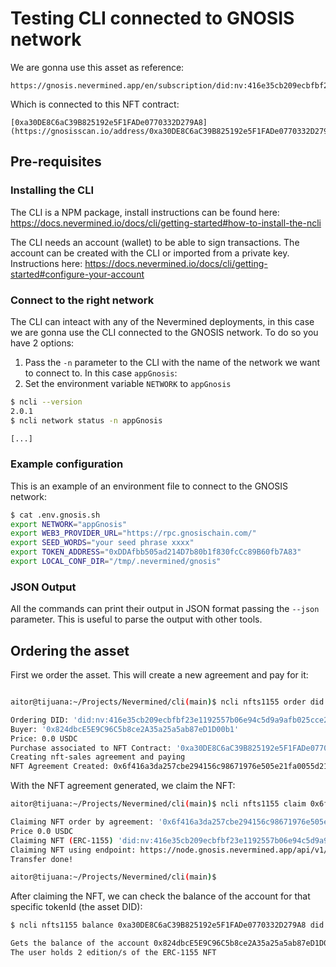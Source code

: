 # Testing CLI connected to GNOSIS network

We are gonna use this asset as reference:

```
https://gnosis.nevermined.app/en/subscription/did:nv:416e35cb209ecbfbf23e1192557b06e94c5d9a9afb025cce2e9baff23e907195
```

Which is connected to this NFT contract:

```
[0xa30DE8C6aC39B825192e5F1FADe0770332D279A8](https://gnosisscan.io/address/0xa30DE8C6aC39B825192e5F1FADe0770332D279A8)
```


## Pre-requisites

### Installing the CLI

The CLI is a NPM package, install instructions can be found here:
https://docs.nevermined.io/docs/cli/getting-started#how-to-install-the-ncli

The CLI needs an account (wallet) to be able to sign transactions. The account can be created with the CLI or imported from a private key. Instructions here:
https://docs.nevermined.io/docs/cli/getting-started#configure-your-account


### Connect to the right network

The CLI can inteact with any of the Nevermined deployments, in this case we are gonna use the CLI connected to the GNOSIS network. To do so you have 2 options:

1. Pass the `-n` parameter to the CLI with the name of the network we want to connect to. In this case `appGnosis`:
2. Set the environment variable `NETWORK` to `appGnosis`


```bash
$ ncli --version
2.0.1
$ ncli network status -n appGnosis

[...]

```

### Example configuration

This is an example of an environment file to connect to the GNOSIS network:
```bash
$ cat .env.gnosis.sh 
export NETWORK="appGnosis"
export WEB3_PROVIDER_URL="https://rpc.gnosischain.com/"
export SEED_WORDS="your seed phrase xxxx"
export TOKEN_ADDRESS="0xDDAfbb505ad214D7b80b1f830fcCc89B60fb7A83"
export LOCAL_CONF_DIR="/tmp/.nevermined/gnosis"
```

### JSON Output

All the commands can print their output in JSON format passing the `--json` parameter. This is useful to parse the output with other tools.



## Ordering the asset

First we order the asset. This will create a new agreement and pay for it:

```bash

aitor@tijuana:~/Projects/Nevermined/cli(main)$ ncli nfts1155 order did:nv:416e35cb209ecbfbf23e1192557b06e94c5d9a9afb025cce2e9baff23e907195 

Ordering DID: 'did:nv:416e35cb209ecbfbf23e1192557b06e94c5d9a9afb025cce2e9baff23e907195'!
Buyer: '0x824dbcE5E9C96C5b8ce2A35a25a5ab87eD1D00b1'
Price: 0.0 USDC
Purchase associated to NFT Contract: '0xa30DE8C6aC39B825192e5F1FADe0770332D279A8'
Creating nft-sales agreement and paying
NFT Agreement Created: 0x6f416a3da257cbe294156c98671976e505e21fa0055d218c9a1259a58fe224bc for DID: did:nv:416e35cb209ecbfbf23e1192557b06e94c5d9a9afb025cce2e9baff23e907195 

```

With the NFT agreement generated, we claim the NFT:

```bash
aitor@tijuana:~/Projects/Nevermined/cli(main)$ ncli nfts1155 claim 0x6f416a3da257cbe294156c98671976e505e21fa0055d218c9a1259a58fe224bc --amount 1

Claiming NFT order by agreement: '0x6f416a3da257cbe294156c98671976e505e21fa0055d218c9a1259a58fe224bc'
Price 0.0 USDC
Claiming NFT (ERC-1155) 'did:nv:416e35cb209ecbfbf23e1192557b06e94c5d9a9afb025cce2e9baff23e907195' ...
Claiming NFT using endpoint: https://node.gnosis.nevermined.app/api/v1/node/services/nft-transfer
Transfer done!

aitor@tijuana:~/Projects/Nevermined/cli(main)$ 

```

After claiming the NFT, we can check the balance of the account for that specific tokenId (the asset DID):

```bash
$ ncli nfts1155 balance 0xa30DE8C6aC39B825192e5F1FADe0770332D279A8 did:nv:416e35cb209ecbfbf23e1192557b06e94c5d9a9afb025cce2e9baff23e907195

Gets the balance of the account 0x824dbcE5E9C96C5b8ce2A35a25a5ab87eD1D00b1 for the NFT-1155 with address 0xa30DE8C6aC39B825192e5F1FADe0770332D279A8
The user holds 2 edition/s of the ERC-1155 NFT

```

